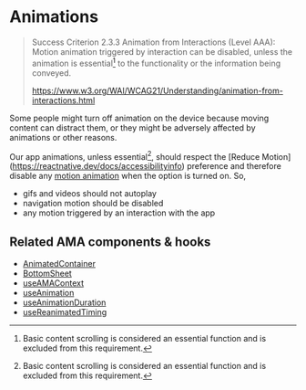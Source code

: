 # Animations

> Success Criterion 2.3.3 Animation from Interactions (Level AAA): Motion animation triggered by interaction can be disabled, unless the animation is essential[^1] to the functionality or the information being conveyed. 
>
> https://www.w3.org/WAI/WCAG21/Understanding/animation-from-interactions.html

Some people might turn off animation on the device because moving content can distract them, or they might be adversely affected by animations or other reasons.

Our app animations, unless essential[^1], should respect the [Reduce Motion] (https://reactnative.dev/docs/accessibilityinfo) preference and therefore disable any [motion animation](https://www.w3.org/TR/WCAG21/#dfn-motion-animation)
when the option is turned on.
So,

- gifs and videos should not autoplay
- navigation motion should be disabled
- any motion triggered by an interaction with the app

## Related AMA components & hooks

- [AnimatedContainer](../components/animatedcontainer)
- [BottomSheet](../components/bottomsheet)
- [useAMAContext](../hooks/useAMAContext)
- [useAnimation](../hooks/useAnimation)
- [useAnimationDuration](../hooks/useanimationduration)
- [useReanimatedTiming](../hooks/useReanimatedTiming)


[^1]: Basic content scrolling is considered an essential function and is excluded from this requirement.
